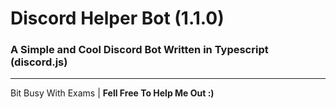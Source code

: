# Discord Helper Bot (1.1.0)

### A Simple and Cool Discord Bot Written in Typescript (discord.js)

---

Bit Busy With Exams | **Fell Free To Help Me Out :)**
